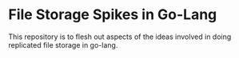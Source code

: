 # File Storage Spikes in Go-Lang

This repository is to flesh out aspects of the ideas involved in doing
replicated file storage in go-lang.
